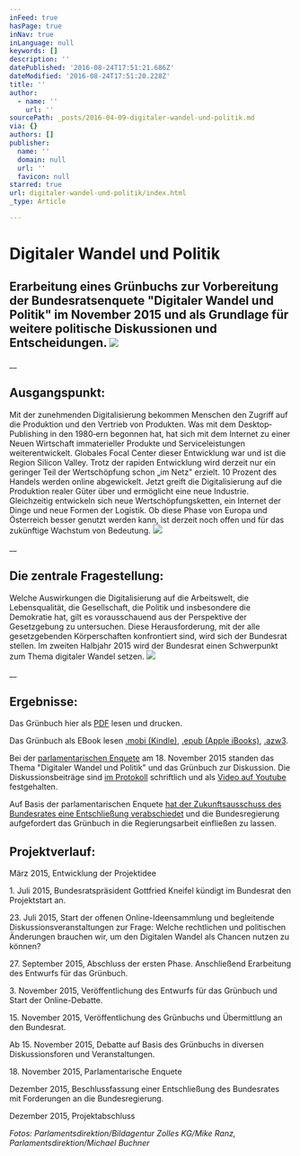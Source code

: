 ```yaml
---
inFeed: true
hasPage: true
inNav: true
inLanguage: null
keywords: []
description: ''
datePublished: '2016-08-24T17:51:21.686Z'
dateModified: '2016-08-24T17:51:20.228Z'
title: ''
author:
  - name: ''
    url: ''
sourcePath: _posts/2016-04-09-digitaler-wandel-und-politik.md
via: {}
authors: []
publisher:
  name: ''
  domain: null
  url: ''
  favicon: null
starred: true
url: digitaler-wandel-und-politik/index.html
_type: Article

---
```

# Digitaler Wandel und Politik

## Erarbeitung eines Grünbuchs zur Vorbereitung der Bundesratsenquete "Digitaler Wandel und Politik" im November 2015 und als Grundlage für weitere politische Diskussionen und Entscheidungen. ![](https://s3-us-west-2.amazonaws.com/the-grid-img/p/01d6265f31ba7de0868d3a0d5568a57ae05bde4d.jpg)

__

## Ausgangspunkt: 

Mit der zunehmenden Digitalisierung bekommen Menschen den Zugriff auf die Produktion und den Vertrieb von Produkten. Was mit dem Desktop‐Publishing in den 1980‐ern begonnen hat, hat sich mit dem Internet zu einer Neuen Wirtschaft immaterieller Produkte und Serviceleistungen weiterentwickelt. Globales Focal Center dieser Entwicklung war und ist die Region Silicon Valley. Trotz der rapiden Entwicklung wird derzeit nur ein geringer Teil der Wertschöpfung schon „im Netz" erzielt. 10 Prozent des Handels werden online abgewickelt. Jetzt greift die Digitalisierung auf die Produktion realer Güter über und ermöglicht eine neue Industrie. Gleichzeitig entwickeln sich neue Wertschöpfungsketten, ein Internet der Dinge und neue Formen der Logistik. Ob diese Phase von Europa und Österreich besser genutzt werden kann, ist derzeit noch offen und für das zukünftige Wachstum von Bedeutung. ![](https://s3-us-west-2.amazonaws.com/the-grid-img/p/ba7754c016e21594f45f4caae439fe8aebf59f69.jpg)

__

## Die zentrale Fragestellung: 

Welche Auswirkungen die Digitalisierung auf die Arbeitswelt, die Lebensqualität, die Gesellschaft, die Politik und insbesondere die Demokratie hat, gilt es vorausschauend aus der Perspektive der Gesetzgebung zu untersuchen. Diese Herausforderung, mit der alle gesetzgebenden Körperschaften konfrontiert sind, wird sich der Bundesrat stellen. Im zweiten Halbjahr 2015 wird der Bundesrat einen Schwerpunkt zum Thema digitaler Wandel setzen. ![](https://s3-us-west-2.amazonaws.com/the-grid-img/p/467118762201da8436e05811f38015d776b4d38a.jpg)

__

## Ergebnisse: 

Das Grünbuch hier als [PDF][0] lesen und drucken. 

Das Grünbuch als EBook lesen [.mobi (Kindle)][1], [.epub (Apple iBooks)][2], [.azw3][3]. 

Bei der [parlamentarischen Enquete][4] am 18\. November 2015 standen das Thema "Digitaler Wandel und Politik" und das Grünbuch zur Diskussion. Die Diskussionsbeiträge sind [im Protokoll][4] schriftlich und als [Video auf Youtube][5] festgehalten. 

Auf Basis der parlamentarischen Enquete [hat der Zukunftsausschuss des Bundesrates eine Entschließung verabschiedet][6] und die Bundesregierung aufgefordert das Grünbuch in die Regierungsarbeit einfließen zu lassen.

## Projektverlauf: 

März 2015, Entwicklung der Projektidee 

1\. Juli 2015, Bundesratspräsident Gottfried Kneifel kündigt im Bundesrat den Projektstart an. 

23\. Juli 2015, Start der offenen Online-Ideensammlung und begleitende Diskussionsveranstaltungen zur Frage: Welche rechtlichen und politischen Änderungen brauchen wir, um den Digitalen Wandel als Chancen nutzen zu können?

27\. September 2015, Abschluss der ersten Phase. Anschließend Erarbeitung des Entwurfs für das Grünbuch. 

3\. November 2015, Veröffentlichung des Entwurfs für das Grünbuch und Start der Online-Debatte. 

15\. November 2015, Veröffentlichung des Grünbuchs und Übermittlung an den Bundesrat.

Ab 15\. November 2015, Debatte auf Basis des Grünbuchs in diversen Diskussionsforen und Veranstaltungen.

18\. November 2015, Parlamentarische Enquete 

Dezember 2015, Beschlussfassung einer Entschließung des Bundesrates mit Forderungen an die Bundesregierung.

Dezember 2015, Projektabschluss 

_Fotos: Parlamentsdirektion/Bildagentur Zolles KG/Mike Ranz, Parlamentsdirektion/Michael Buchner_

[][7]

[0]: http://info.publicaffairs.cc/Freigegebene%20Dokumente/Gr%C3%BCnbuch_Digitaler_Wandel_und_Politik_20151111.pdf
[1]: http://info.publicaffairs.cc/Freigegebene%20Dokumente/Grunbuch%20Digitaler%20Wandel%20und%20Politik%20-%20besserentscheiden.mobi
[2]: http://info.publicaffairs.cc/Freigegebene%20Dokumente/Grunbuch%20Digitaler%20Wandel%20und%20Politik%20-%20besserentscheiden.epub
[3]: http://info.publicaffairs.cc/Freigegebene%20Dokumente/Grunbuch%20Digitaler%20Wandel%20und%20Politik%20-%20besserentscheiden.azw3
[4]: https://www.parlament.gv.at/PAKT/VHG/BR/VER-BR/VER-BR_00033/
[5]: https://www.youtube.com/playlist?list=PLPMdAN8iednvvYEXYXzV--DSeXxZPMj0k
[6]: https://www.parlament.gv.at/PAKT/VHG/BR/I-BR/I-BR_09522/index.shtml
[7]: http://www.besserentscheiden.at/#!digitaler-wandel-und-politik/s5tlb